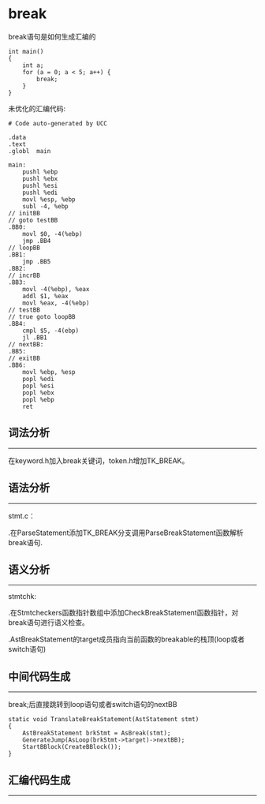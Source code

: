 # break

break语句是如何生成汇编的
```
int main()
{
    int a;
    for (a = 0; a < 5; a++) {
        break;
    }
}
```
未优化的汇编代码:
```
# Code auto-generated by UCC

.data
.text
.globl	main

main:
	pushl %ebp
	pushl %ebx
	pushl %esi
	pushl %edi
	movl %esp, %ebp
    subl -4, %ebp
// initBB
// goto testBB
.BB0:
    movl $0, -4(%ebp)
    jmp .BB4
// loopBB
.BB1:
    jmp .BB5
.BB2:
// incrBB
.BB3:
    movl -4(%ebp), %eax
    addl $1, %eax
    movl %eax, -4(%ebp)
// testBB
// true goto loopBB
.BB4:
    cmpl $5, -4(ebp)
    jl .BB1
// nextBB:
.BB5:
// exitBB
.BB6:
	movl %ebp, %esp
	popl %edi
	popl %esi
	popl %ebx
	popl %ebp
	ret
```

## 词法分析
---
在keyword.h加入break关键词，token.h增加TK_BREAK。

## 语法分析
---
stmt.c：

.在ParseStatement添加TK_BREAK分支调用ParseBreakStatement函数解析break语句.

## 语义分析
---
stmtchk:

.在Stmtcheckers函数指针数组中添加CheckBreakStatement函数指针，对break语句进行语义检查。

.AstBreakStatement的target成员指向当前函数的breakable的栈顶(loop或者switch语句)

## 中间代码生成
---
break;后直接跳转到loop语句或者switch语句的nextBB
```
static void TranslateBreakStatement(AstStatement stmt)
{
	AstBreakStatement brkStmt = AsBreak(stmt);
	GenerateJump(AsLoop(brkStmt->target)->nextBB);
	StartBBlock(CreateBBlock());
}
```
## 汇编代码生成
---